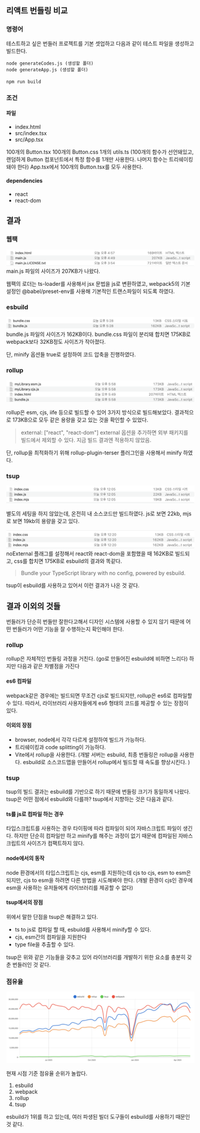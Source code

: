 ## 리액트 번들링 비교

### 명령어

테스트하고 싶은 번들러 프로젝트를 기본 셋업하고 다음과 같이 테스트 파일을 생성하고 빌드한다.

```shell
node generateCodes.js (생성할 폴더)
node generateApp.js (생성할 폴더)

npm run build
```

### 조건

#### 파일

- index.html
- src/index.tsx
- src/App.tsx

100개의 Button.tsx
100개의 Button.css
1개의 utils.ts (100개의 함수가 선언돼있고, 랜덤하게 Button 컴포넌트에서 특정 함수를 1개만 사용한다. 나머지 함수는 트리쉐이킹돼야 한다)
App.tsx에서 100개의 Button.tsx를 모두 사용한다.

#### dependencies

- react
- react-dom

## 결과

### 웹팩

![alt text](./assets/webpack.png)
main.js 파일의 사이즈가 207KB가 나왔다.

웹팩의 로더는 ts-loader를 사용해서 jsx 문법을 js로 변환하였고, webpack5의 기본 설정인 @babel/preset-env를 사용해 기본적인 트랜스파일이 되도록 하였다.

### esbuild

![alt text](./assets/esbuild.png)
bundle.js 파일의 사이즈가 162KB이다. bundle.css 파일이 분리돼 합치면 175KB로 webpack보다 32KB정도 사이즈가 작아졌다.

단, minify 옵션들 true로 설정하여 코드 압축을 진행하였다.

### rollup

![alt text](./assets//rollup.png)

rollup은 esm, cjs, iife 등으로 빌드할 수 있어 3가지 방식으로 빌드해보았다.
결과적으로 173KB으로 모두 같은 용량을 갖고 있는 것을 확인할 수 있었다.

> external: ["react", "react-dom"] external 옵션을 추가하면 외부 패키지를 빌드에서 제외할 수 있다.
> 지금 빌드 결과엔 적용하지 않았음.

단, rollup을 최적화하기 위해 rollup-plugin-terser 플러그인을 사용해서 minify 하였다.

### tsup

![alt text](./assets/tsup.png)

별도의 세팅을 하지 않았는데, 온전히 내 소스코드만 빌드하였다.
js로 보면 22kb, mjs로 보면 19kb의 용량을 갖고 있다.

![alt text](./assets/tsup-noExternal.png)
noExternal 플래그를 설정해서 react와 react-dom을 포함했을 때 162KB로 빌드되고, css를 합치면 175KB로 esbuild의 결과와 똑같다.

> Bundle your TypeScript library with no config, powered by esbuild.

tsup이 esbuild를 사용하고 있어서 이런 결과가 나온 것 같다.

## 결과 이외의 것들

번들러가 단순히 번들만 잘한다고해서 디자인 시스템에 사용할 수 있지 않기 때문에 어떤 번들러가 어떤 기능을 잘 수행하는지 확인해야 한다.

### rollup

rollup은 자체적인 번들링 과정을 거친다. (go로 만들어진 esbuild에 비하면 느리다)
하지만 다음과 같은 차별점을 가진다

#### es6 컴파일

webpack같은 경우에는 빌드되면 무조건 cjs로 빌드되지만, rollup은 es6로 컴파일할 수 있다.
따라서, 라이브러리 사용자들에게 es6 형태의 코드를 제공할 수 있는 장점이 있다.

#### 이외의 장점

- browser, node에서 각각 다르게 설정하여 빌드가 가능하다.
- 트리쉐이킹과 code splitting이 가능하다.
- Vite에서 rollup을 사용한다. (개발 서버는 esbuild, 최종 번들링은 rollup을 사용한다. esbuild로 소스코드맵을 만들어서 rollup에서 빌드할 때 속도를 향상시킨다. )

### tsup

tsup의 빌드 결과는 esbuild를 기반으로 하기 때문에 번들링 크기가 동일하게 나왔다.
tsup은 어떤 점에서 esbuild와 다를까? tsup에서 지향하는 것은 다음과 같다.

#### ts를 js로 컴파일 하는 경우

타입스크립트를 사용하는 경우 타이핑에 따라 컴파일이 되어 자바스크립트 파일이 생긴다.
하지만 단순히 컴파일만 하고 minify를 해주는 과정이 없기 때문에 컴파일된 자바스크립트의 사이즈가 컴팩트하지 않다.

#### node에서의 동작

node 환경에서의 타입스크립트는 cjs, esm를 지원하는데 cjs to cjs, esm to esm은 되지만, cjs to esm을 하려면 다른 방법을 시도해봐야 한다. (개발 환경이 cjs인 경우에 esm을 사용하는 유저들에게 라이브러리를 제공할 수 없다)

#### tsup에서의 장점

위에서 말한 단점을 tsup은 해결하고 있다.

- ts to js로 컴파일 할 때, esbuild를 사용해서 minify할 수 있다.
- cjs, esm간의 컴파일을 지원한다
- type file을 추출할 수 있다.

tsup은 위와 같은 기능들을 갖추고 있어 라이브러리를 개발하기 위한 요소를 충분히 갖춘 번들러인 것 같다.

### 점유율

![alt text](./assets/npm_trend.png)

현재 시점 기준 점유율 순위가 놀랍다.

1. esbuild
2. webpack
3. rollup
4. tsup

esbuild가 1위를 하고 있는데, 여러 파생된 빌더 도구들이 esbuild를 사용하기 때문인 것 같다.
